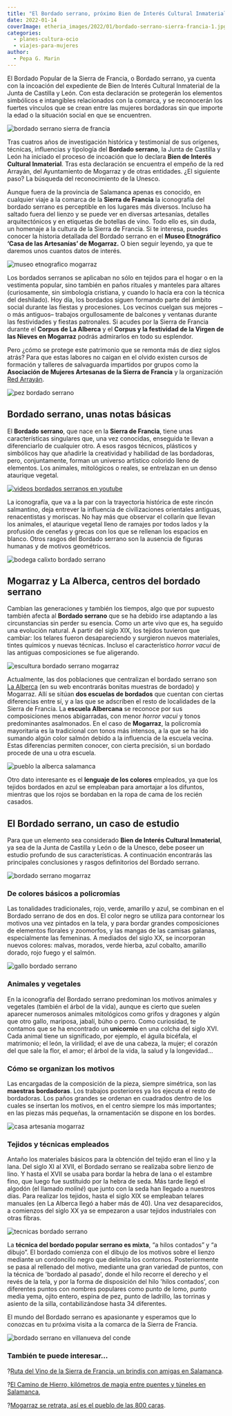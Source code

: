 ```yaml
---
title: "El Bordado serrano, próximo Bien de Interés Cultural Inmaterial"
date: 2022-01-14
coverImage: etheria_images/2022/01/bordado-serrano-sierra-francia-1.jpg
categories: 
  - planes-cultura-ocio
  - viajes-para-mujeres
author: 
  - Pepa G. Marin
---
```


El Bordado Popular de la Sierra de Francia, o Bordado serrano, ya cuenta con la incoación del expediente de Bien de Interés Cultural Inmaterial de la Junta de Castilla y León. Con esta declaración se protegerán los elementos simbólicos e intangibles relacionados con la comarca, y se reconocerán los fuertes vínculos que se crean entre las mujeres bordadoras sin que importe la edad o la situación social en que se encuentren.

![bordado serrano sierra de francia](etheria_images/2022/01/bordado-serrano-sierra-francia-1.jpg "Bordado serrano. © Pepa García")

Tras cuatros años de investigación histórica y testimonial de sus orígenes, técnicas, 
influencias y tipología del **Bordado serrano**, la Junta de Castilla y León ha iniciado 
el proceso de incoación que lo declara **Bien de Interés Cultural Inmaterial**. Tras 
esta declaración se encuentra el empeño de la red Arrayán, del Ayuntamiento de Mogarraz 
y de otras entidades. ¿El siguiente paso? La búsqueda del reconocimiento de la Unesco. 

Aunque fuera de la provincia de Salamanca apenas es conocido, en cualquier viaje a la 
comarca de la **Sierra de Francia** la iconografía del bordado serrano es perceptible en 
los lugares más diversos. Incluso ha saltado fuera del lienzo y se puede ver en diversas 
artesanías, detalles arquitectónicos y en etiquetas de botellas de vino. Todo ello es, 
sin duda, un homenaje a la cultura de la Sierra de Francia. Si te interesa, puedes 
conocer la historia detallada del Bordado serrano en el **Museo Etnográfico ‘Casa de las 
Artesanías’ de Mogarraz.** O bien seguir leyendo, ya que te daremos unos cuantos datos 
de interés. 

![museo etnografico mogarraz](etheria_images/2022/01/museo-artesanía-mogarraz.jpg "Museo Etnográfico ‘Casa de las Artesanías’ de Mogarraz. © Pepa García")

Los bordados serranos se aplicaban no sólo en tejidos para el hogar o en la vestimenta 
popular, sino también en paños rituales y manteles para altares (curiosamente, sin 
simbología cristiana, y cuando lo hacía era con la técnica del deshilado). Hoy día, los 
bordados siguen formando parte del ámbito social durante las fiestas y procesiones. Los 
vecinos cuelgan sus mejores –o más antiguos– trabajos orgullosamente de balcones y 
ventanas durante las festividades y fiestas patronales. Si acudes por la Sierra de 
Francia durante el **Corpus de La Alberca** y el **Corpus y la festividad de la Virgen 
de las Nieves en Mogarraz** podrás admirarlos en todo su esplendor. 

Pero ¿cómo se protege este patrimonio que se remonta más de diez siglos atrás? Para que 
estas labores no caigan en el olvido existen cursos de formación y talleres de 
salvaguarda impartidos por grupos como la **Asociación de Mujeres Artesanas de la Sierra 
de Francia** y la organización [Red Arrayán](https://red-arrayan.com/). 

![pez bordado serrano](etheria_images/2022/01/pez-bordado-serrano-768x1024.jpg "Detalle de un pez en un bordado serrano. © Pepa García")

## Bordado serrano, unas notas básicas

El **Bordado serrano**, que nace en la **Sierra de Francia**, tiene unas características 
singulares que, una vez conocidas, enseguida te llevan a diferenciarlo de cualquier 
otro. A esos rasgos técnicos, plásticos y simbólicos hay que añadirle la creatividad y 
habilidad de las bordadoras, pero, conjuntamente, forman un universo artístico colorido 
lleno de elementos. Los animales, mitológicos o reales, se entrelazan en un denso 
ataurique vegetal. 

[![videos bordados serranos en youtube](etheria_images/2022/01/bordados-serranos-videos.jpg)](https://www.youtube.com/watch?v=GdBDa9Xy6LA)

La iconografía, que va a la par con la trayectoria histórica de este rincón salmantino, 
deja entrever la influencia de civilizaciones orientales antiguas, renacentistas y 
moriscas. No hay más que observar el collarín que llevan los animales, el ataurique 
vegetal lleno de ramajes por todos lados y la profusión de cenefas y grecas con los que 
se rellenan los espacios en blanco. Otros rasgos del Bordado serrano son la ausencia de 
figuras humanas y de motivos geométricos. 

![bodega calixto bordado serrano](etheria_images/2022/01/calixto-bordado-serrano-775x1024.jpg "El bordado serrano, también presente en las etiquetas del vino. © Pepa García")

## Mogarraz y La Alberca, centros del bordado serrano

Cambian las generaciones y también los tiempos, algo que por supuesto también afecta al 
**Bordado serrano** que se ha debido irse adaptando a las circunstancias sin perder su 
esencia. Como un arte vivo que es, ha seguido una evolución natural. A partir del siglo 
XIX, los tejidos tuvieron que cambiar: los telares fueron desapareciendo y surgieron 
nuevos materiales, tintes químicos y nuevas técnicas. Incluso el característico _horror 
vacui_ de las antiguas composiciones se fue aligerando. 

![escultura bordado serrano mogarraz](etheria_images/2022/01/escultura-bordado-serrano.jpg "Escultura en Mogarraz. © Pepa García")

Actualmente, las dos poblaciones que centralizan el bordado serrano son [La 
Alberca](http://www.laalberca.com/artesania) (en su web encontrarás bonitas muestras de 
bordado) y Mogarraz. Allí se sitúan **dos escuelas de bordados** que cuentan con ciertas 
diferencias entre sí, y a las que se adscriben el resto de localidades de la Sierra de 
Francia. La **escuela Albercana** se reconoce por sus composiciones menos abigarradas, 
con menor _horror vacui_ y tonos predominantes asalmonados. En el caso de **Mogarraz**, 
la policromía mayoritaria es la tradicional con tonos más intensos, a la que se ha ido 
sumando algún color salmón debido a la influencia de la escuela vecina. Estas 
diferencias permiten conocer, con cierta precisión, si un bordado procede de una u otra 
escuela. 

![pueblo la alberca salamanca](etheria_images/2022/01/La-Alberca-783x1024.jpg "Bonito casco antiguo de La Alberca. © Diputación de Salamanca")

Otro dato interesante es el **lenguaje de los colores** empleados, ya que los tejidos 
bordados en azul se empleaban para amortajar a los difuntos, mientras que los rojos se 
bordaban en la ropa de cama de los recién casados. 

## El Bordado serrano, un caso de estudio

Para que un elemento sea considerado **Bien de Interés Cultural Inmaterial**, ya sea de 
la Junta de Castilla y León o de la Unesco, debe poseer un estudio profundo de sus 
características. A continuación encontrarás las principales conclusiones y rasgos 
definitorios del Bordado serrano. 

![bordado serrano mogarraz](etheria_images/2022/01/detalle-bordado-serrano.jpg "Bordado serrano. © Pepa García")

### De colores básicos a policromías

Las tonalidades tradicionales, rojo, verde, amarillo y azul, se combinan en el Bordado 
serrano de dos en dos. El color negro se utiliza para contornear los motivos una vez 
pintados en la tela, y para bordar grandes composiciones de elementos florales y 
zoomorfos, y las mangas de las camisas galanas, especialmente las femeninas. A mediados 
del siglo XX, se incorporan nuevos colores: malvas, morados, verde hierba, azul cobalto, 
amarillo dorado, rojo fuego y el salmón. 

![gallo bordado serrano](etheria_images/2022/01/gallo-bordado-serrano-712x1024.jpg "Detalle de un bordado serrano con alegre colorido. © Pepa García")

### Animales y vegetales

En la iconografía del Bordado serrano predominan los motivos animales y vegetales 
(también el árbol de la vida), aunque es cierto que suelen aparecer numerosos animales 
mitológicos como grifos y dragones y algún que otro gallo, mariposa, jabalí, búho o 
perro. Como curiosidad, te contamos que se ha encontrado un **unicornio** en una colcha 
del siglo XVI. Cada animal tiene un significado, por ejemplo, el águila bicéfala, el 
matrimonio; el león, la virilidad; el ave de una cabeza, la mujer; el corazón del que 
sale la flor, el amor; el árbol de la vida, la salud y la longevidad... 

### Cómo se organizan los motivos

Las encargadas de la composición de la pieza, siempre simétrica, son las **maestras 
bordadoras**. Los trabajos posteriores ya los ejecuta el resto de bordadoras. Los paños 
grandes se ordenan en cuadrados dentro de los cuales se insertan los motivos, en el 
centro siempre los más importantes; en las piezas más pequeñas, la ornamentación se 
dispone en los bordes. 

![casa artesania mogarraz](etheria_images/2022/01/artesania-museo-mogarraz.jpg "Museo Etnográfico ‘Casa de las Artesanías’ de Mogarraz. © Pepa García")

### Tejidos y técnicas empleados

Antaño los materiales básicos para la obtención del tejido eran el lino y la lana. Del 
siglo XI al XVII, el Bordado serrano se realizaba sobre lienzo de lino. Y hasta el XVII 
se usaba para bordar la hebra de lana o el estambre fino, que luego fue sustituido por 
la hebra de seda. Más tarde llegó el algodón (el llamado _moliné_) que junto con la seda 
han llegado a nuestros días. Para realizar los tejidos, hasta el siglo XIX se empleaban 
telares manuales (en La Alberca llegó a haber más de 40). Una vez desaparecidos, a 
comienzos del siglo XX ya se empezaron a usar tejidos industriales con otras fibras. 

![tecnicas bordado serrano](etheria_images/2022/01/tecnicas-bordado-serrano.jpg "Dos técnicas usadas en el bordado serrano. Museo Etnográfico de Mogarraz. © P.G.")

La **técnica del bordado popular serrano es mixta**, “a hilos contados” y “a dibujo”. El 
bordado comienza con el dibujo de los motivos sobre el lienzo mediante un cordoncillo 
negro que delimita los contornos. Posteriormente se pasa al rellenado del motivo, 
mediante una gran variedad de puntos, con la técnica de 'bordado al pasado', donde el 
hilo recorre el derecho y el revés de la tela, y por la forma de disposición del hilo 
'hilos contados', con diferentes puntos con nombres populares como punto de lomo, punto 
media yema, ojito entero, espina de pez, punto de ladrillo, las torrinas y asiento de la 
silla, contabilizándose hasta 34 diferentes. 

El mundo del Bordado serrano es apasionante y esperamos que lo conozcas en tu próxima 
visita a la comarca de la Sierra de Francia. 

![bordado serrano en villanueva del conde](etheria_images/2022/01/bordado-serrano-villanueva-conde.jpg "Detalles de la Callejina, un pasadizo que recuerda el bordado, el arte y la tradición en Villanueva del Conde. © Pepa García")

### También te puede interesar...

?[Ruta del Vino de la Sierra de Francia, un brindis con amigas en 
Salamanca](https://etheriamagazine.com/2021/08/11/plan-con-amigas-ruta-del-vino-sierra-de-francia/). 

?[El Camino de Hierro, kilómetros de magia entre puentes y túneles en 
Salamanca](https://etheriamagazine.com/2021/10/03/recorrido-del-camino-de-hierro-salamanca/), 

?[Mogarraz se retrata, así es el pueblo de las 800 
caras](https://etheriamagazine.com/2019/10/07/que-ver-en-mogarraz-pueblo-de-retratos-salamanca/).
